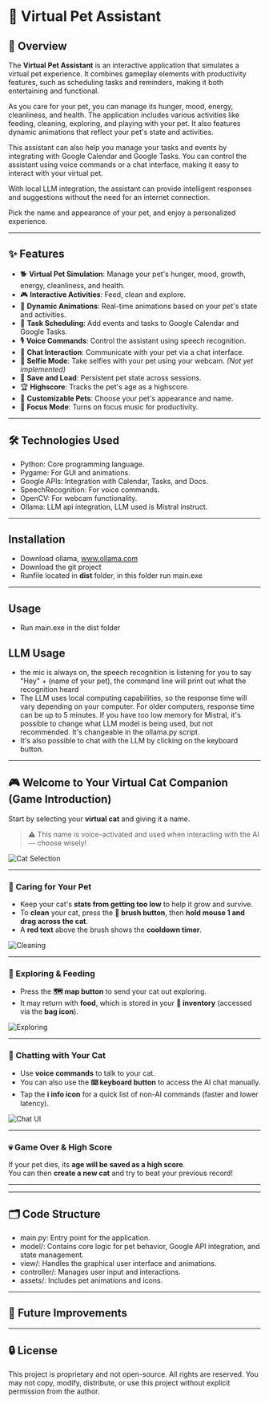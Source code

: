 # 🐾 Virtual Pet Assistant

## 📖 Overview
The **Virtual Pet Assistant** is an interactive application that simulates a virtual pet experience. It combines gameplay elements with productivity features, such as scheduling tasks and reminders, making it both entertaining and functional.

As you care for your pet, you can manage its hunger, mood, energy, cleanliness, and health. The application includes various activities like feeding, cleaning, exploring, and playing with your pet. It also features dynamic animations that reflect your pet's state and activities.

This assistant can also help you manage your tasks and events by integrating with Google Calendar and Google Tasks. You can control the assistant using voice commands or a chat interface, making it easy to interact with your virtual pet.

With local LLM integration, the assistant can provide intelligent responses and suggestions without the need for an internet connection.

Pick the name and appearance of your pet, and enjoy a personalized experience. 

---

## ✨ Features
- 🐕 **Virtual Pet Simulation**: Manage your pet's hunger, mood, growth, energy, cleanliness, and health.
- 🎮 **Interactive Activities**: Feed, clean and explore.
- 🎥 **Dynamic Animations**: Real-time animations based on your pet's state and activities.
- 📅 **Task Scheduling**: Add events and tasks to Google Calendar and Google Tasks.
- 🎙️ **Voice Commands**: Control the assistant using speech recognition.
- 💬 **Chat Interaction**: Communicate with your pet via a chat interface.
- 📸 **Selfie Mode**: Take selfies with your pet using your webcam. *(Not yet implemented)*
- 💾 **Save and Load**: Persistent pet state across sessions.
- 🏆 **Highscore**: Tracks the pet's age as a highscore.
- 🎨 **Customizable Pets**: Choose your pet's appearance and name.
- 🎵 **Focus Mode**: Turns on focus music for productivity.

---
## 🛠️ Technologies Used
- Python: Core programming language.
- Pygame: For GUI and animations.
- Google APIs: Integration with Calendar, Tasks, and Docs.
- SpeechRecognition: For voice commands.
- OpenCV: For webcam functionality.
- Ollama: LLM api integration, LLM used is Mistral instruct.
---

## Installation
- Download ollama, www.ollama.com 
- Download the git project
- Runfile located in **dist** folder, in this folder run main.exe

---
## Usage
- Run main.exe in the dist folder
## LLM Usage
- the mic is always on, the speech recognition is listening for you to say "Hey" + (name of your pet), the command line will print out what the recognition heard
- The LLM uses local computing capabilities, so the response time will vary depending on your computer. For older computers, response time can be up to 5 minutes. If you have too low memory for Mistral, it's possible to change what LLM model is being used, but not recommended. It's changeable in the ollama.py script.
- It's also possible to chat with the LLM by clicking on the keyboard button.
---


## 🎮 Welcome to Your Virtual Cat Companion (Game Introduction)

Start by selecting your **virtual cat** and giving it a name.  
> ⚠️ This name is voice-activated and used when interacting with the AI — choose wisely!

![Cat Selection](https://github.com/user-attachments/assets/50e71448-f730-4145-8a5a-63ee0318db26)

---

### 🧼 Caring for Your Pet

- Keep your cat's **stats from getting too low** to help it grow and survive.
- To **clean** your cat, press the **🧽 brush button**, then **hold mouse 1 and drag across the cat**.
- A **red text** above the brush shows the **cooldown timer**.

![Cleaning](https://github.com/user-attachments/assets/ba877fdd-c55c-41fe-955e-0759b74238a8)

---

### 🧭 Exploring & Feeding

- Press the **🗺️ map button** to send your cat out exploring.
- It may return with **food**, which is stored in your **🎒 inventory** (accessed via the **bag icon**).

![Exploring](https://github.com/user-attachments/assets/3bc3cef9-a994-4c88-bf91-22df54884d2c)

---

### 💬 Chatting with Your Cat

- Use **voice commands** to talk to your cat.
- You can also use the **⌨️ keyboard button** to access the AI chat manually.
- Tap the **ℹ️ info icon** for a quick list of non-AI commands (faster and lower latency).

![Chat UI](https://github.com/user-attachments/assets/9cd8108a-2285-4132-86f4-3286c6f4439c)

---

### 💀 Game Over & High Score

If your pet dies, its **age will be saved as a high score**.  
You can then **create a new cat** and try to beat your previous record!

---







---
## 🗂️ Code Structure
- main.py: Entry point for the application.
- model/: Contains core logic for pet behavior, Google API integration, and state management.
- view/: Handles the graphical user interface and animations.
- controller/: Manages user input and interactions.
- assets/: Includes pet animations and icons.
---

## 🚧 Future Improvements

---
## 🔒 License
This project is proprietary and not open-source. All rights are reserved. You may not copy, modify, distribute, or use this project without explicit permission from the author.
